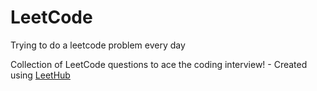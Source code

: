 # LeetCode

Trying to do a leetcode problem every day

Collection of LeetCode questions to ace the coding interview! - Created using [LeetHub](https://github.com/QasimWani/LeetHub)
